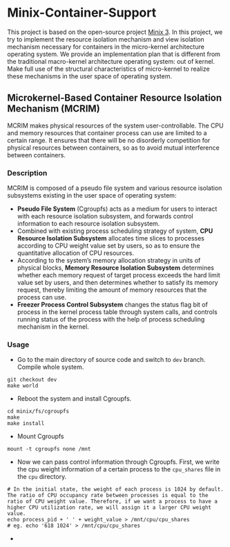# Minix-Container-Support
This project is based on the open-source project [Minix 3](https://github.com/Stichting-MINIX-Research-Foundation/minix). In this project, we try to implement the resource isolation mechanism and view isolation mechanism necessary for containers in the micro-kernel architecture operating system. We provide an implementation plan that is different from the traditional macro-kernel architecture operating system: out of kernel. Make full use of the structural characteristics of micro-kernel to realize these mechanisms in the user space of operating system.

## Microkernel-Based Container Resource Isolation Mechanism (MCRIM)
MCRIM makes physical resources of the system user-controllable. The CPU and memory resources that container process can use are limited to a certain range. It ensures that there will be no disorderly competition for physical resources between containers, so as to avoid mutual interference between containers.

### Description
MCRIM is composed of a pseudo file system and various resource isolation subsystems existing in the user space of operating system: 
- **Pseudo File System** (Cgroupfs) acts as a medium for users to interact with each resource isolation subsystem, and forwards control information to each resource isolation subsystem.
- Combined with existing process scheduling strategy of system, **CPU Resource Isolation Subsystem** allocates time slices to processes according to CPU weight value set by users, so as to ensure the quantitative allocation of CPU resources. 
- According to the system’s memory allocation strategy in units of physical blocks, **Memory Resource Isolation Subsystem** determines whether each memory request of target process exceeds the hard limit value set by users, and then determines whether to satisfy its memory request, thereby limiting the amount of memory resources that the process can use. 
- **Freezer Process Control Subsystem** changes the status flag bit of process in the kernel process table through system calls, and controls running status of the process with the help of process scheduling mechanism in the kernel.

### Usage
- Go to the main directory of source code and switch to `dev` branch. Compile whole system.
```
git checkout dev
make world
```
- Reboot the system and install Cgroupfs.
```
cd minix/fs/cgroupfs
make
make install
```
- Mount Cgroupfs
```
mount -t cgroupfs none /mnt
```
- Now we can pass control information through Cgroupfs. First, we write the cpu weight information of a certain process to the `cpu_shares` file in the `cpu` directory.
```
# In the initial state, the weight of each process is 1024 by default. The ratio of CPU occupancy rate between processes is equal to the ratio of CPU weight value. Therefore, if we want a process to have a higher CPU utilization rate, we will assign it a larger CPU weight value.
echo process_pid + ' ' + weight_value > /mnt/cpu/cpu_shares
# eg. echo '618 1024' > /mnt/cpu/cpu_shares
```
- 
